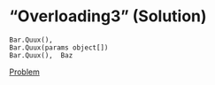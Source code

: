 # “Overloading3” (Solution)

```
Bar.Quux(),  
Bar.Quux(params object[])
Bar.Quux(),  Baz
```

[Problem](./Overloading3-P.md)